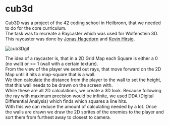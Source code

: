 # cub3d

Cub3D was a project of the 42 coding school in Heilbronn, that we needed to do for the core curriculum.  
The task was to recreate a Raycaster which was used for Wolfenstein 3D.  
This raycaster was done by [Jonas Hagedorn](https://github.com/Jonabcs) and [Kevin Hirsig](https://github.com/khirsig).

![cub3Dgif](https://user-images.githubusercontent.com/78398628/181726830-bf59cabf-5ffd-4dac-88b7-98b4c1d95f41.gif)

The idea of a raycaster is, that in a 2D Grid Map each Square is either a 0 (no wall) or >= 1 (wall with a certain texture).  
From the view of the player we send out rays, that move forward on the 2D Map until it hits a map-square that is a wall.  
We then calculate the distance from the player to the wall to set the height, that this wall needs to be drawn on the screen with.  
While these are all 2D calculations, we create a 3D look.
Because following the ray with maximum precision would be infinite, we used DDA (Digital Differential Analysis) which finds which squares a line hits.  
With this we can reduce the amount of calculating needed by a lot.
Once the walls are drawn we draw the 2D sprites of the enemies to the player and sort them from furthest away to closest to camera.  

